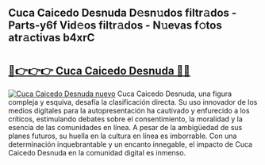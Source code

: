 ## Cuca Caicedo Desnuda D𝚎sn𝚞dos filtr𝚊dos - Parts-y6f Vid𝚎os filtr𝚊dos - N𝚞evas f𝚘tos atr𝚊ctivas b4xrC

# <h2><a href="http://mbcnhmr.tromn.icu/?c=Cuca+Caicedo+Desnuda">🔗👉👉👉 Cuca Caicedo Desnuda 🔗🔗</a></h2>

[![Cuca Caicedo Desnuda nuevo](https://i.imgur.com/pEAQMta.gif)](http://mbcnhmr.tromn.icu/?c=Cuca+Caicedo+Desnuda)
Cuca Caicedo Desnuda, una figura compleja y esquiva, desafía la clasificación directa. Su uso innovador de los medios digitales para la autopresentación ha cautivado y enfurecido a los críticos, estimulando debates sobre el consentimiento, la moralidad y la esencia de las comunidades en línea. A pesar de la ambigüedad de sus planes futuros, su huella en la cultura en línea es imborrable. Con una determinación inquebrantable y un encanto innegable, el impacto de Cuca Caicedo Desnuda en la comunidad digital es inmenso.
